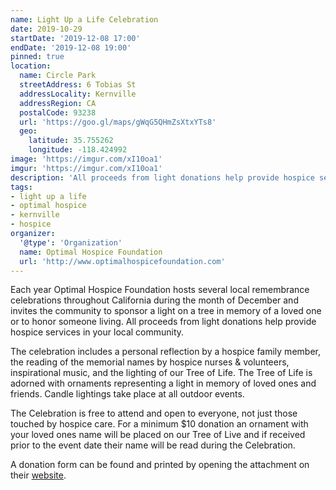 ```yaml
---
name: Light Up a Life Celebration
date: 2019-10-29
startDate: '2019-12-08 17:00'
endDate: '2019-12-08 19:00'
pinned: true
location:
  name: Circle Park
  streetAddress: 6 Tobias St
  addressLocality: Kernville
  addressRegion: CA
  postalCode: 93238
  url: 'https://goo.gl/maps/gWqG5QHmZsXtxYTs8'
  geo:
    latitude: 35.755262
    longitude: -118.424992
image: 'https://imgur.com/xI10oa1'
imgur: 'https://imgur.com/xI10oa1'
description: 'All proceeds from light donations help provide hospice services in your local community.'
tags:
- light up a life
- optimal hospice
- kernville
- hospice
organizer:
  '@type': 'Organization'
  name: Optimal Hospice Foundation
  url: 'http://www.optimalhospicefoundation.com'
---
```

Each year Optimal Hospice Foundation hosts several local remembrance celebrations
throughout California during the   month of December and invites the community to
sponsor a light on a tree in memory of a loved one or to honor someone living.
All proceeds from light donations help provide hospice services in your local community.

The celebration includes a personal reflection by a hospice family member, the
reading of the memorial names by hospice nurses & volunteers, inspirational music,
and the lighting of our Tree of Life. The Tree of Life is adorned with ornaments
representing a light in memory of loved ones and friends. Candle lightings take
place at all outdoor events.

The Celebration is free to attend and open to everyone, not just those touched by
hospice care. For a minimum $10 donation an ornament with your loved ones name will
be placed on our Tree of Live and if received prior to the event date their name
will be read during the Celebration.

A donation form can be found and printed by opening the attachment on their
[website](http://www.optimalhospicefoundation.com/index.php/events/light-up-a-life).
